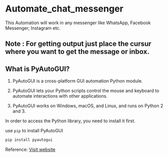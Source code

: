 # Automate_chat_messenger
This Automation will work in any messenger like WhatsApp, Facebook Messenger, Instagram etc.

## Note : For getting output just place the cursur where you want to get the message or inbox.

## What is PyAutoGUI?
1)	PyAutoGUI is a cross-platform GUI automation Python module.

2)	PyAutoGUI lets your Python scripts control the mouse and keyboard to automate interactions with other applications.

3)	PyAutoGUI works on Windows, macOS, and Linux, and runs on Python 2 and 3.



In order to access the Python library, you need to install it first.

use `pip` to install PyAutoGUI
```python
pip install pyautogui
```

Reference:
[Visit website](https://pypi.org/project/PyAutoGUI/ "Reference Link")
